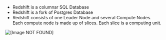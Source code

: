 - Redshift is a columnar SQL Database
- Redshift is a fork of Postgres Database 
- Redshift consists of one Leader Node and several Compute Nodes. Each compute node is made up of slices. Each slice is a computing unit. 

![\[Image NOT FOUND\]](http://docs.aws.amazon.com/redshift/latest/dg/images/02-NodeRelationships.png)



